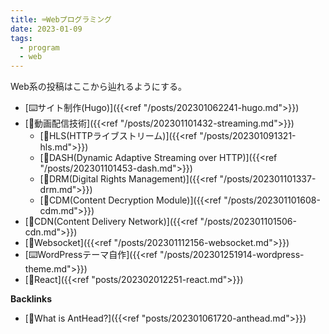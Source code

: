 ```yaml
---
title: ⌨️Webプログラミング
date: 2023-01-09
tags:
  - program
  - web
---
```


Web系の投稿はここから辿れるようにする。  

- [⌨️サイト制作(Hugo)]({{<ref "/posts/202301062241-hugo.md">}})  
- [📝動画配信技術]({{<ref "/posts/202301101432-streaming.md">}})  
  - [📝HLS(HTTPライブストリーム)]({{<ref "/posts/202301091321-hls.md">}})  
  - [📝DASH(Dynamic Adaptive Streaming over HTTP)]({{<ref "/posts/202301101453-dash.md">}})  
  - [📝DRM(Digital Rights Management)]({{<ref "/posts/202301101337-drm.md">}})  
  - [📝CDM(Content Decryption Module)]({{<ref "/posts/202301101608-cdm.md">}})  
- [📝CDN(Content Delivery Network)]({{<ref "/posts/202301101506-cdn.md">}})  
- [📝Websocket]({{<ref "/posts/202301112156-websocket.md">}})  
- [⌨️WordPressテーマ自作]({{<ref "/posts/202301251914-wordpress-theme.md">}})  
- [📝React]({{<ref "posts/202302012251-react.md">}})  


**Backlinks**
- [🐜What is AntHead?]({{<ref "posts/202301061720-anthead.md">}})